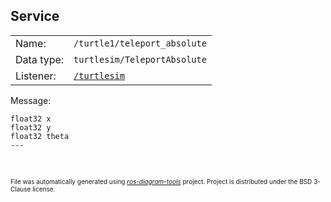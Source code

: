 <!--
File was automatically generated using 'ros-diagram-tools' project.
Project is distributed under the BSD 3-Clause license.
-->

## Service


|     |     |
| --- | --- |
| Name: | `/turtle1/teleport_absolute` |
| Data type: | `turtlesim/TeleportAbsolute` |
| Listener: | [`/turtlesim`](n__turtlesim.html) |

Message:
```
float32 x
float32 y
float32 theta
---


```



</br>
<font size="1">
File was automatically generated using <a href="https://github.com/anetczuk/ros-diagram-tools"><i>ros-diagram-tools</i></a> project.
Project is distributed under the BSD 3-Clause license.
</font>
